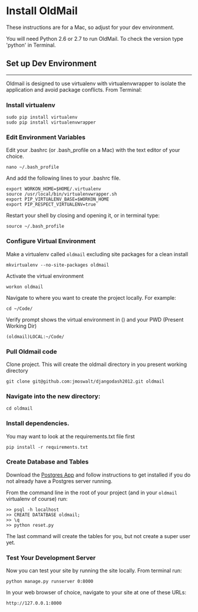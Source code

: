 # Install OldMail

These instructions are for a Mac, so adjust for your dev environment. 

You will need Python 2.6 or 2.7 to run OldMail. To check the version type 'python' in Terminal.

## Set up Dev Environment
---
Oldmail is designed to use virtualenv with virtualenvwrapper to isolate the application and avoid package conflicts. From Terminal:

### Install virtualenv

    sudo pip install virtualenv
    sudo pip install virtualenvwrapper

    
### Edit Environment Variables
Edit your .bashrc (or .bash_profile on a Mac) with the text editor of your choice.

    nano ~/.bash_profile
    
And add the following lines to your .bashrc file.

    export WORKON_HOME=$HOME/.virtualenv
    source /usr/local/bin/virtualenvwrapper.sh
    export PIP_VIRTUALENV_BASE=$WORKON_HOME
    export PIP_RESPECT_VIRTUALENV=true`
    
Restart your shell by closing and opening it, or in terminal type:

    source ~/.bash_profile

### Configure Virtual Environment
Make a virtualenv called `oldmail` excluding site packages for a clean install

    mkvirtualenv --no-site-packages oldmail

Activate the virtual environment

    workon oldmail

Navigate to where you want to create the project locally. For example:

    cd ~/Code/

Verify prompt shows the virtual environment in () and your PWD (Present Working Dir)

    (oldmail)LOCAL:~/Code/

### Pull Oldmail code
Clone project. This will create the oldmail directory in you present working directory

    git clone git@github.com:jmoswalt/djangodash2012.git oldmail

### Navigate into the new directory:

    cd oldmail

### Install dependencies. 
You may want to look at the requirements.txt file first

    pip install -r requirements.txt

### Create Database and Tables
Download the [Postgres App](http://postgresapp.com) and follow instructions to get installed if you do not already have a Postgres server running.

From the command line in the root of your project (and in your `oldmail` virtualenv of course) run:

    >> psql -h localhost
    >> CREATE DATATBASE oldmail;
    >> \q
    >> python reset.py

The last command will create the tables for you, but not create a super user yet.


### Test Your Development Server

Now you can test your site by running the site locally. From terminal run:

    python manage.py runserver 0:8000

In your web browser of choice, navigate to your site at one of these URLs:

    http://127.0.0.1:8000

